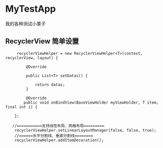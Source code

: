 # MyTestApp
我的各种测试小栗子
## RecyclerView 简单设置

 

         recyclerViewHelper = new RecyclerViewHelper<T>(context, recyclerView, layout) {

             @Override
 
             public List<T> setDatas() {
 
                 return datas;
             }

             @Override
            public void onBindView(BaseViewHolder myViewHolder, T item, final int i) {
              
        };

       //===========支持线性布局、网格布局=========
        recyclerViewHelper.setLinearLayoutManager(false, false, true);
        //======水平分割线、垂直分割线======== 
        recyclerViewHelper.addItemDecoration();

 
